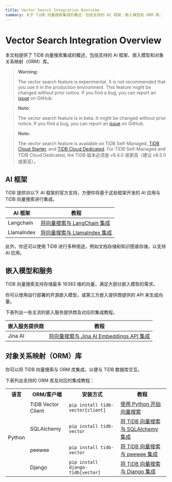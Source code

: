 ```yaml
---
title: Vector Search Integration Overview
summary: 关于 TiDB 向量搜索集成的概述，包括支持的 AI 框架、嵌入模型和 ORM 库。
---
```


# Vector Search Integration Overview

本文档提供了 TiDB 向量搜索集成的概述，包括支持的 AI 框架、嵌入模型和对象关系映射（ORM）库。

<CustomContent platform="tidb">

> **Warning:**
>
> The vector search feature is experimental. It is not recommended that you use it in the production environment. This feature might be changed without prior notice. If you find a bug, you can report an [issue](https://github.com/pingcap/tidb/issues) on GitHub.

</CustomContent>

<CustomContent platform="tidb-cloud">

> **Note:**
>
> The vector search feature is in beta. It might be changed without prior notice. If you find a bug, you can report an [issue](https://github.com/pingcap/tidb/issues) on GitHub.

</CustomContent>

> **Note:**
>
> The vector search feature is available on TiDB Self-Managed, [TiDB Cloud Starter](https://docs.pingcap.com/tidbcloud/select-cluster-tier#tidb-cloud-serverless), and [TiDB Cloud Dedicated](https://docs.pingcap.com/tidbcloud/select-cluster-tier#tidb-cloud-dedicated). For TiDB Self-Managed and TiDB Cloud Dedicated, the TiDB 版本必须是 v8.4.0 或更高（建议 v8.5.0 或更高）。

## AI 框架

TiDB 提供对以下 AI 框架的官方支持，方便你将基于这些框架开发的 AI 应用与 TiDB 向量搜索进行集成。

| AI 框架 | 教程 |
|---------|---------------------------------------------------------------------------------------------------|
| Langchain | [将向量搜索与 LangChain 集成](/vector-search/vector-search-integrate-with-langchain.md) |
| LlamaIndex | [将向量搜索与 LlamaIndex 集成](/vector-search/vector-search-integrate-with-llamaindex.md) |

此外，你还可以使用 TiDB 进行多种用途，例如文档存储和知识图谱存储，以支持 AI 应用。

## 嵌入模型和服务

TiDB 向量搜索支持存储最多 16383 维的向量，满足大部分嵌入模型的需求。

你可以使用自行部署的开源嵌入模型，或第三方嵌入提供商提供的 API 来生成向量。

下表列出一些主流的嵌入服务提供商及对应的集成教程。

| 嵌入服务提供商 | 教程 |
|----------------|--------------------------------------------------------------------------------------------------------------|
| Jina AI | [将向量搜索与 Jina AI Embeddings API 集成](/vector-search/vector-search-integrate-with-jinaai-embedding.md) |

## 对象关系映射（ORM）库

你可以将 TiDB 向量搜索与 ORM 库集成，以便与 TiDB 数据库交互。

下表列出支持的 ORM 库及对应的集成教程：

<table>
  <tr>
    <th>语言</th>
    <th>ORM/客户端</th>
    <th>安装方式</th>
    <th>教程</th>
  </tr>
  <tr>
    <td rowspan="4">Python</td>
    <td>TiDB Vector Client</td>
    <td><code>pip install tidb-vector[client]</code></td>
    <td><a href="/tidb/v8.5/vector-search-get-started-using-python">使用 Python 开始向量搜索</a></td>
  </tr>
  <tr>
    <td>SQLAlchemy</td>
    <td><code>pip install tidb-vector</code></td>
    <td><a href="/tidb/v8.5/vector-search-integrate-with-sqlalchemy">将 TiDB 向量搜索与 SQLAlchemy 集成</a></td>
  </tr>
  <tr>
    <td>peewee</td>
    <td><code>pip install tidb-vector</code></td>
    <td><a href="/tidb/v8.5/vector-search-integrate-with-peewee">将 TiDB 向量搜索与 peewee 集成</a></td>
  </tr>
  <tr>
    <td>Django</td>
    <td><code>pip install django-tidb[vector]</code></td>
    <td><a href="/tidb/v8.5/vector-search-integrate-with-django-orm">将 TiDB 向量搜索与 Django 集成</a></td>
  </tr>
</table>